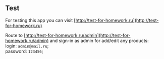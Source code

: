 ## Test

For testing this app you can visit [http://test-for-homework.ru](http://test-for-homework.ru)

Route to [http://test-for-homework.ru/admin](http://test-for-homework.ru/admin)  and sign-in as admin for add/edit any products: <br />
login: `admin@mail.ru`; <br />
password: `123456`; <br />
